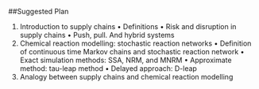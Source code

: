 ##Suggested Plan

1)	Introduction to supply chains
•	Definitions
•	Risk and disruption in supply chains
•	Push, pull. And hybrid systems
2)	Chemical reaction modelling: stochastic reaction networks
•	Definition of continuous time Markov chains and stochastic reaction network
•	Exact simulation methods: SSA, NRM, and MNRM
•	Approximate method: tau-leap method
•	Delayed approach: D-leap
3)	Analogy between supply chains and chemical reaction modelling
